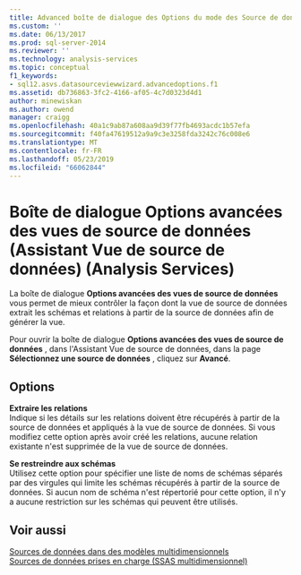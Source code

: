 ```yaml
---
title: Advanced boîte de dialogue des Options du mode des Source de données (Assistant vue de Source de données) (Analysis Services) | Microsoft Docs
ms.custom: ''
ms.date: 06/13/2017
ms.prod: sql-server-2014
ms.reviewer: ''
ms.technology: analysis-services
ms.topic: conceptual
f1_keywords:
- sql12.asvs.datasourceviewwizard.advancedoptions.f1
ms.assetid: db736863-3fc2-4166-af05-4c7d0323d4d1
author: minewiskan
ms.author: owend
manager: craigg
ms.openlocfilehash: 40a1c9ab87a608aa9d39f77fb4693acdc1b57efa
ms.sourcegitcommit: f40fa47619512a9a9c3e3258fda3242c76c008e6
ms.translationtype: MT
ms.contentlocale: fr-FR
ms.lasthandoff: 05/23/2019
ms.locfileid: "66062844"
---
```

# <a name="advanced-data-source-view-options-dialog-box-data-source-view-wizard-analysis-services"></a>Boîte de dialogue Options avancées des vues de source de données (Assistant Vue de source de données) (Analysis Services)
  La boîte de dialogue **Options avancées des vues de source de données** vous permet de mieux contrôler la façon dont la vue de source de données extrait les schémas et relations à partir de la source de données afin de générer la vue.  
  
 Pour ouvrir la boîte de dialogue **Options avancées des vues de source de données** , dans l'Assistant Vue de source de données, dans la page **Sélectionnez une source de données** , cliquez sur **Avancé**.  
  
## <a name="options"></a>Options  
 **Extraire les relations**  
 Indique si les détails sur les relations doivent être récupérés à partir de la source de données et appliqués à la vue de source de données. Si vous modifiez cette option après avoir créé les relations, aucune relation existante n'est supprimée de la vue de source de données.  
  
 **Se restreindre aux schémas**  
 Utilisez cette option pour spécifier une liste de noms de schémas séparés par des virgules qui limite les schémas récupérés à partir de la source de données. Si aucun nom de schéma n'est répertorié pour cette option, il n'y a aucune restriction sur les schémas qui peuvent être utilisés.  
  
## <a name="see-also"></a>Voir aussi  
 [Sources de données dans des modèles multidimensionnels](multidimensional-models/data-sources-in-multidimensional-models.md)   
 [Sources de données prises en charge &#40;SSAS multidimensionnel&#41;](multidimensional-models/supported-data-sources-ssas-multidimensional.md)  
  
  
